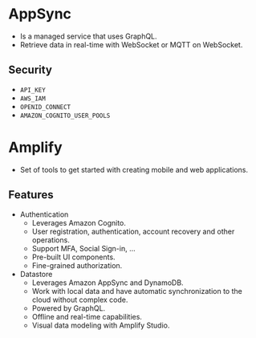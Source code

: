 # AppSync
- Is a managed service that uses GraphQL.
- Retrieve data in real-time with WebSocket or MQTT on WebSocket.
## Security
- `API_KEY`
- `AWS_IAM`
- `OPENID_CONNECT`
- `AMAZON_COGNITO_USER_POOLS`
# Amplify
- Set of tools to get started with creating mobile and web applications.
## Features
- Authentication
	- Leverages Amazon Cognito.
	- User registration, authentication, account recovery and other operations.
	- Support MFA, Social Sign-in, ...
	- Pre-built UI components.
	- Fine-grained authorization.
- Datastore
	- Leverages Amazon AppSync and DynamoDB.
	- Work with local data and have automatic synchronization to the cloud without complex code.
	- Powered by GraphQL.
	- Offline and real-time capabilities.
	- Visual data modeling with Amplify Studio.